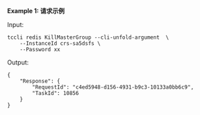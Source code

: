 **Example 1: 请求示例**



Input: 

```
tccli redis KillMasterGroup --cli-unfold-argument  \
    --InstanceId crs-sa5dsfs \
    --Password xx
```

Output: 
```
{
    "Response": {
        "RequestId": "c4ed5948-d156-4931-b9c3-10133a0bb6c9",
        "TaskId": 10856
    }
}
```

